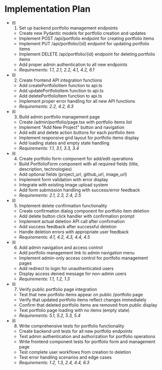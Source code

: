 # Implementation Plan

- [x] 1. Set up backend portfolio management endpoints

  - Create new Pydantic models for portfolio creation and updates
  - Implement POST /api/portfolio endpoint for creating portfolio items
  - Implement PUT /api/portfolio/{id} endpoint for updating portfolio items
  - Implement DELETE /api/portfolio/{id} endpoint for deleting portfolio items
  - Add proper admin authentication to all new endpoints
  - _Requirements: 1.1, 2.1, 2.2, 4.1, 4.2, 6.1_

- [x] 2. Create frontend API integration functions

  - Add createPortfolioItem function to api.ts
  - Add updatePortfolioItem function to api.ts
  - Add deletePortfolioItem function to api.ts
  - Implement proper error handling for all new API functions
  - _Requirements: 2.2, 4.2, 6.3_

- [x] 3. Build admin portfolio management page

  - Create /admin/portfolio/page.tsx with portfolio items list
  - Implement "Add New Project" button and navigation
  - Add edit and delete action buttons for each portfolio item
  - Implement responsive grid layout for portfolio items display
  - Add loading states and empty state handling
  - _Requirements: 1.1, 3.1, 3.3, 3.4_

- [x] 4. Create portfolio form component for add/edit operations

  - Build PortfolioForm component with all required fields (title, description, technologies)
  - Add optional fields (project_url, github_url, image_url)
  - Implement form validation with error display
  - Integrate with existing image upload system
  - Add form submission handling with success/error feedback
  - _Requirements: 2.1, 2.3, 2.4, 2.5_

- [x] 5. Implement delete confirmation functionality

  - Create confirmation dialog component for portfolio item deletion
  - Add delete button click handler with confirmation prompt
  - Implement actual deletion API call after confirmation
  - Add success feedback after successful deletion
  - Handle deletion errors with appropriate user feedback
  - _Requirements: 4.1, 4.2, 4.3, 4.4, 4.5_

- [x] 6. Add admin navigation and access control

  - Add portfolio management link to admin navigation menu
  - Implement admin-only access control for portfolio management pages
  - Add redirect to login for unauthenticated users
  - Display access denied message for non-admin users
  - _Requirements: 1.1, 1.2, 1.3_

- [x] 7. Verify public portfolio page integration

  - Test that new portfolio items appear on public /portfolio page
  - Verify that updated portfolio items reflect changes immediately
  - Confirm that deleted portfolio items are removed from public display
  - Test portfolio page loading with no items (empty state)
  - _Requirements: 5.1, 5.2, 5.3, 5.4_

- [x] 8. Write comprehensive tests for portfolio functionality

  - Create backend unit tests for all new portfolio endpoints
  - Test admin authentication and authorization for portfolio operations
  - Write frontend component tests for portfolio form and management page
  - Test complete user workflows from creation to deletion
  - Test error handling scenarios and edge cases
  - _Requirements: 1.2, 1.3, 2.4, 4.4, 6.3_
